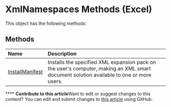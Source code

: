 
# XmlNamespaces Methods (Excel)
This object has the following methods:

## Methods



|**Name**|**Description**|
|:-----|:-----|
| [InstallManifest](e462d627-d4d1-b3e9-4d6c-ae7ed91665ad.md)|Installs the specified XML expansion pack on the user's computer, making an XML smart document solution available to one or more users.|

****   **Contribute to this article**Want to edit or suggest changes to this content? You can edit and submit changes to  [this article](https://github.com/jhershey00/VBA_Excel_Test/OpenXMLCon/articles/1ca10744-0484-4984-95a7-67910eb28546.md) using GitHub.

